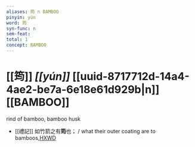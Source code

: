 ```yaml
---
aliases: 筠 n BAMBOO
pinyin: yún
word: 筠
syn-func: n
sem-feat: 
total: 1
concept: BAMBOO 
---
```

# [[筠]] *[[yún]]*  [[uuid-8717712d-14a4-4ae2-be7a-6e18e61d929b|n]] [[BAMBOO]]
rind of bamboo, bamboo husk
 - [[禮記]] 如竹箭之有**筠**也； / what their outer coating are to bamboos,[HXWD](https://hxwd.org/textview.html?location=KR1d0052_tls_010-1a.11)